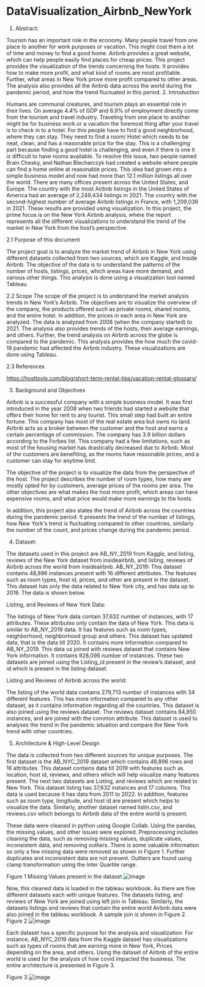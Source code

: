 # DataVisualization_Airbnb_NewYork
1. Abstract:

Tourism has an important role in the economy. Many people travel from one place to another for work purposes or vacation. This might cost them a lot of time and money to find a good home. Airbnb provides a great website, which can help people easily find places for cheap prices. This project provides the visualization of the trends concerning the hosts. It provides how to make more profit, and what kind of rooms are most profitable. Further, what areas in New York prove more profit compared to other areas. The analysis also provides all the Airbnb data across the world during the pandemic period, and how the trend fluctuated in this period.
2. Introduction

Humans are communal creatures, and tourism plays an essential role in their lives. On average 4.4% of GDP and 6.9% of employment directly come from the tourism and travel industry. Traveling from one place to another might be for business work or a vacation the foremost thing after your travel is to check in to a hotel. For this people have to find a good neighborhood, where they can stay. They need to find a room/ Hotel which needs to be neat, clean, and has a reasonable price for the stay. This is a challenging part because finding a good hotel is challenging, and even if there is one it is difficult to have rooms available. To resolve this issue, two people named Brain Chesky, and Nathan Blecharczyk had created a website where people can find a home online at reasonable prices.
This idea had grown into a simple business model and now had more than 12.1 million listings all over the world. There are many offices present across the United States, and Europe. The country with the most Airbnb listings in the United States of America had an average of 2,249,434 listings in 2021. The country with the second-highest number of average Airbnb listings in France, with 1,209,036 in 2021. These results are provided using visualization. In this project, the prime focus is on the New York Airbnb analysis, where the report represents all the different visualizations to understand the trend of the market in New York from the host’s perspective.

2.1 Purpose of this document

The project goal is to analyze the market trend of Airbnb in New York using different datasets collected from two sources, which are Kaggle, and Inside Airbnb. The objective of the data is to understand the patterns of the number of hosts, listings, prices, which areas have more demand, and various other things. This analysis is done using a visualization tool named Tableau.

2.2 Scope
The scope of the project is to understand the market analysis trends in New York’s Airbnb. The objectives are to visualize the overview of the company, the products offered such as private rooms, shared rooms, and the entire hotel. In addition, the prices in each area in New York are analyzed. The data is analyzed from 2008 (when the company started) to 2021. The analysis also provides trends of the hosts, their average earnings, and others. Further, the trend analysis on Airbnb across the globe is compared to the pandemic. This analysis provides the how much the covid-19 pandemic had affected the Airbnb industry. These visualizations are done using Tableau.

2.3 References

https://hosttools.com/blog/short-term-rental-tips/vacation-rental-glossary/


3. Background and Objectives

Airbnb is a successful company with a simple business model. It was first introduced in the year 2008 when two friends had started a website that offers their home for rent to any tourist. This small step had built an entire fortune. This company has most of the real estate area but owns no land. Airbnb acts as a broker between the customer and the host and earns a certain percentage of commission. The company has 3.9 billion dollars according to the Forbes list. This company had a few limitations, such as most of the housing market has drastically decreased due to Airbnb. Most of the customers are benefiting, as the rooms have reasonable prices, and a customer can stay for anytime limit.

The objective of the project is to visualize the data from the perspective of the host. The project describes the number of room types, how many are mostly opted for by customers, average prices of the rooms per area. The other objectives are what makes the host more profit, which areas can have expensive rooms, and what price would make more earnings to the hosts.

In addition, this project also states the trend of Airbnb across the countries during the pandemic period. It presents the trend of the number of listings, how New York's trend is fluctuating compared to other countries, similarly the number of the count, and prices change during the pandemic period.

4. Dataset:

The datasets used in this project are AB_NY_2019 from Kaggle, and listing, reviews of the New York dataset from insideairbnb, and listing, reviews of Airbnb across the world from insideairbnb.
AB_NY_2019:
This dataset contains 48,896 instances present with 16 different attributes. The features such as room types, host id, prices, and other are present in the dataset. This dataset has only the data related to New York city, and has data up to 2019. The data is shown below.

Listing, and Reviews of New York Data:

The listings of New York data contain 37,632 number of instances, with 17 attributes. These attributes only contain the data of New York. This data is similar to AB_NY_2019 data. It has features such as room types, neighborhood, neighborhood group and others. This dataset has updated data, that is the data till 2020. It contains more information compared to AB_NY_2019. This data us joined with reviews dataset that contains New York information. It contains 928,096 number of instances. These two datasets are joined using the Listing_id present in the review’s dataset, and id which is present in the listing dataset.

Listing and Reviews of Airbnb across the world:

The listing of the world data contains 279,713 number of instances with 34 different features. This has more information compared to any other dataset, as it contains information regarding all the countries. This dataset is also joined using the reviews dataset. The reviews dataset contains 84,850 instances, and are joined with the common attribute. This dataset is used to analyses the trend in the pandemic situation and compare the New York trend with other countries.

5. Architecture & High-Level Design

The data is collected from two different sources for unique purposes. The first dataset is the AB_NYC_2019 dataset which contains 48,896 rows and 16 attributes. This dataset contains data till 2019 with features such as location, host id, reviews, and others which will help visualize many features present. The next two datasets are Listing, and reviews which are related to New York. This dataset listing has 37,632 instances and 17 columns. This data is used because it has data from 2011 to 2022. In addition, features such as room type, longitude, and host id are present which helps to visualize the data. Similarly, another dataset named listin.csv, and reviews.csv which belongs to Airbnb data of the entire world is present.

These data were cleaned in python using Google Collab. Using the pandas, the missing values, and other issues were explored. Preprocessing includes cleaning the data, such as removing missing values, duplicate values, inconsistent data, and removing outliers. There is some valuable information so only a few missing data were removed as shown in Figure 1. Further duplicates and inconsistent data are not present. Outliers are found using clamp transformation using the Inter Quartile range.

Figure 1
Missing Values present in the dataset
![image](https://user-images.githubusercontent.com/39133612/191646743-cf763a03-060f-4df8-8af9-12e70ff421b0.png)



Now, this cleaned data is loaded in the tableau workbook. As there are five different datasets each with unique features. The datasets listing, and reviews of New York are joined using left join in Tableau. Similarly, the datasets listings and reviews that contain the entire world Airbnb data were also joined in the tableau workbook. A sample join is shown in Figure 2.
Figure 2
![image](https://user-images.githubusercontent.com/39133612/191646767-7b44d0ea-176b-48dd-8651-76f8b9fb9770.png)


Each dataset has a specific purpose for the analysis and visualization. For instance, AB_NYC_2019 data from the Kaggle dataset has visualizations such as types of rooms that are earning more in New York, Prices depending on the area, and others. Using the dataset of Airbnb of the entire world is used for the analysis of how covid impacted the business. The entire architecture is presented in Figure 3.

Figure 3
![image](https://user-images.githubusercontent.com/39133612/191646819-bcec3b43-0e83-4ab6-bd8e-f0c442ad9705.png)



